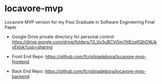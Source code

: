 # locavore-mvp
Locavore MVP version for my Post Graduate in Software Engineering Final Paper

- Google Drive private directory for personal control: https://drive.google.com/drive/folders/13_Vo3uBCVi5m7itIEzsKQhDWJkvEklsk?usp=sharing

- Front End Repo: https://github.com/fcristinadebora/locavore-mvp-frontend
- Back End Repo: https://github.com/fcristinadebora/locavore-mvp-backend
